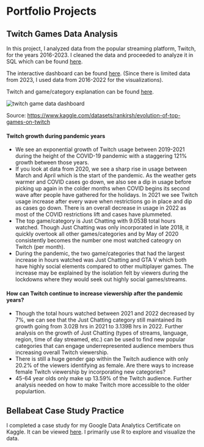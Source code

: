 # Portfolio Projects

## Twitch Games Data Analysis

In this project, I analyzed data from the popular streaming platform, Twitch, for the years 2016-2023. I cleaned the data and proceeded to analyze it in SQL which can be found [here](https://github.com/yumisaki/Portfolio/blob/main/SQLTwitch_game_data.sql).

The interactive dashboard can be found [here](https://public.tableau.com/views/Twitchgamedata2016-2022/Dashboard1?:language=en-US&:display_count=n&:origin=viz_share_link). (Since there is limited data from 2023, I used data from 2016-2022 for the visualizations).

Twitch and game/category explanation can be found [here](https://github.com/yumisaki/Portfolio/blob/main/Twitch%20explanation.pdf).

![twitch game data dashboard](https://user-images.githubusercontent.com/96529219/234983122-46b25696-8fa1-4ef9-9483-366adb187495.png)

Source: https://www.kaggle.com/datasets/rankirsh/evolution-of-top-games-on-twitch

#### Twitch growth during pandemic years

* We see an exponential growth of Twitch usage between 2019-2021 during the height of the COVID-19 pandemic with a staggering 121% growth between those years.
* If you look at data from 2020, we see a sharp rise in usage between March and April which is the start of the pandemic. As the weather gets warmer and COVID cases go down, we also see a dip in usage before picking up again in the colder months when COVID begins its second wave after people have gathered for the holidays. In 2021 we see Twitch usage increase after every wave when restrictions go in place and dip as cases go down. There is an overall decrease in usage in 2022 as most of the COVID restrictions lift and cases have plummeted.
* The top game/category is Just Chatting with 9.053B total hours watched. Though Just Chatting was only incorporated in late 2018, it quickly overtook all other games/categories and by May of 2020 consistently becomes the number one most watched cateogry on Twitch (per month).
* During the pandemic, the two game/categories that had the largest increase in hours watched was Just Chatting and GTA V which both have highly social elements compared to other multiplayer games. The increase may be explained by the isolation felt by viewers during the lockdowns where they would seek out highly social games/streams.

#### How can Twitch continue to increase viewership after the pandemic years?

* Though the total hours watched between 2021 and 2022 decreased by 7%, we can see that the Just Chatting category still maintained its growth going from 3.02B hrs in 2021 to 3.139B hrs in 2022. Further analysis on the growth of Just Chatting (types of streams, language, region, time of day streamed, etc.) can be used to find new popular categories that can engage underrepresented audience members thus increasing overall Twitch viewership.
* There is still a huge gender gap within the Twitch audience with only 20.2% of the viewers identifying as female. Are there ways to increase female Twitch viewership by incorporating new categories?
* 45-64 year olds only make up 13.59% of the Twitch audience. Further analysis needed on how to make Twitch more accessible to the older populartion.


## Bellabeat Case Study Practice

I completed a case study for my Google Data Analytics Certificate on Kaggle. It can be viewed [here](https://www.kaggle.com/code/ayumisakiyama/bellabeat-case-study-practice-ga-da-cert).
I primarily use R to explore and visualize the data.
